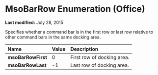 
# MsoBarRow Enumeration (Office)

 **Last modified:** July 28, 2015

Specifies whether a command bar is in the first row or last row relative to other command bars in the same docking area.


|**Name**|**Value**|**Description**|
|:-----|:-----|:-----|
| **msoBarRowFirst**|0|First row of docking area.|
| **msoBarRowLast**|-1|Last row of docking area.|

